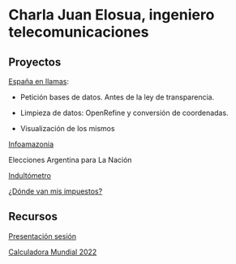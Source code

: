 # Charla Juan Elosua, ingeniero telecomunicaciones

## Proyectos

[España en llamas](https://civio.es/espana-en-llamas/):

- Petición bases de datos. Antes de la ley de transparencia.

- Limpieza de datos: OpenRefine y conversión de coordenadas.

- Visualización de los mismos

[Infoamazonia](https://infoamazonia.org/es/maps/ganado/)

Elecciones Argentina para La Nación

[Indultómetro](https://civio.es/el-indultometro/)

[¿Dónde van mis impuestos?](https://dondevanmisimpuestos.es/ccaa/#year=2022)

## Recursos

[Presentación sesión](https://www.dropbox.com/scl/fi/23dtus49ekis7ofhv8650/20230707-MVPD.pdf?rlkey=y4vz56qep55yiygpktlomdvf6&dl=0)

[Calculadora Mundial 2022](https://github.com/lanacioncom/calculadora-mundial-2022)
